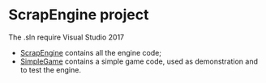 # ScrapEngine project
The .sln require Visual Studio 2017

* [ScrapEngine](ScrapEngine) contains all the engine code;
* [SimpleGame](SimpleGame) contains a simple game code, used as demonstration and to test the engine.
